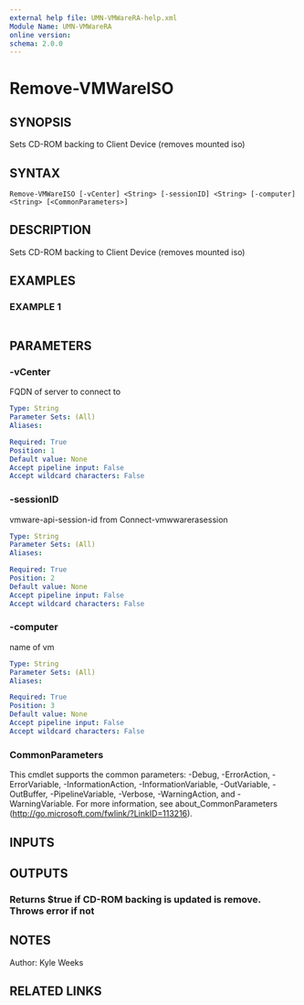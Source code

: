 ```yaml
---
external help file: UMN-VMWareRA-help.xml
Module Name: UMN-VMWareRA
online version:
schema: 2.0.0
---
```


# Remove-VMWareISO

## SYNOPSIS
Sets CD-ROM backing to Client Device (removes mounted iso)

## SYNTAX

```
Remove-VMWareISO [-vCenter] <String> [-sessionID] <String> [-computer] <String> [<CommonParameters>]
```

## DESCRIPTION
Sets CD-ROM backing to Client Device (removes mounted iso)

## EXAMPLES

### EXAMPLE 1
```

```

## PARAMETERS

### -vCenter
FQDN of server to connect to

```yaml
Type: String
Parameter Sets: (All)
Aliases:

Required: True
Position: 1
Default value: None
Accept pipeline input: False
Accept wildcard characters: False
```

### -sessionID
vmware-api-session-id from Connect-vmwwarerasession

```yaml
Type: String
Parameter Sets: (All)
Aliases:

Required: True
Position: 2
Default value: None
Accept pipeline input: False
Accept wildcard characters: False
```

### -computer
name of vm

```yaml
Type: String
Parameter Sets: (All)
Aliases:

Required: True
Position: 3
Default value: None
Accept pipeline input: False
Accept wildcard characters: False
```

### CommonParameters
This cmdlet supports the common parameters: -Debug, -ErrorAction, -ErrorVariable, -InformationAction, -InformationVariable, -OutVariable, -OutBuffer, -PipelineVariable, -Verbose, -WarningAction, and -WarningVariable. For more information, see about_CommonParameters (http://go.microsoft.com/fwlink/?LinkID=113216).

## INPUTS

## OUTPUTS

### Returns $true if CD-ROM backing is updated is remove.  Throws error if not

## NOTES
Author: Kyle Weeks

## RELATED LINKS
